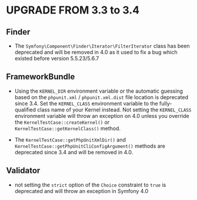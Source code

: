 UPGRADE FROM 3.3 to 3.4
=======================

Finder
------

 * The `Symfony\Component\Finder\Iterator\FilterIterator` class has been
   deprecated and will be removed in 4.0 as it used to fix a bug which existed 
   before version 5.5.23/5.6.7

FrameworkBundle
---------------

 * Using the `KERNEL_DIR` environment variable or the automatic guessing based
   on the `phpunit.xml` / `phpunit.xml.dist` file location is deprecated since 3.4. 
   Set the `KERNEL_CLASS` environment variable to the fully-qualified class name
   of your Kernel instead. Not setting the `KERNEL_CLASS` environment variable 
   will throw an exception on 4.0 unless you override the `KernelTestCase::createKernel()` 
   or `KernelTestCase::getKernelClass()` method.
   
 * The `KernelTestCase::getPhpUnitXmlDir()` and `KernelTestCase::getPhpUnitCliConfigArgument()` 
   methods are deprecated since 3.4 and will be removed in 4.0.

Validator
---------

 * not setting the `strict` option of the `Choice` constraint to `true` is
   deprecated and will throw an exception in Symfony 4.0
